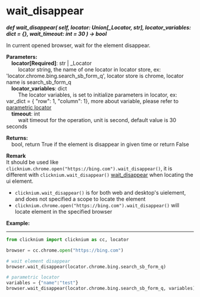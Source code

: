 # wait_disappear
***def wait_disappear(
        self,
        locator: Union[_Locator, str],
        locator_variables: dict = {},
        wait_timeout: int = 30
    ) -> bool***  

In current opened browser, wait for the element disappear.

**Parameters:**  
    &emsp;**locator[Required]**: str | _Locator   
        &emsp;&emsp; locator string, the name of one locator in locator store, ex: 'locator.chrome.bing.search_sb_form_q', locator store is chrome, locator name is search_sb_form_q  
    &emsp;**locator_variables**: dict  
        &emsp;&emsp; The locator variables, is set to initialize parameters in locator, ex: var_dict = { "row": 1,  "column": 1}, more about variable, please refer to [parametric locator](/doc/api/python/parametric_locator.md)  
    &emsp;**timeout**: int  
        &emsp;&emsp; wait timeout for the operation, unit is second, default value is 30 seconds 

**Returns:**  
    &emsp;bool, return True if the element is disappear in given time or return False

**Remark**  
It should be used like `clicknium.chrome.open("https://bing.com").wait_disappear()`, it is different with `clicknium.wait_disappear()` [wait_disappear](./doc/api/python/wait_disappear.md) when locating the ui element.
- `clicknium.wait_disappear()` is for both web and desktop's uielement, and does not specified a scope to locate the element
- `clicknium.chrome.open("https://bing.com").wait_disappear()` will locate element in the specified browser

**Example:**
***
```python
from clicknium import clicknium as cc, locator

browser = cc.chrome.open("https://bing.com")

# wait element disappear
browser.wait_disappear(locator.chrome.bing.search_sb_form_q)

# parametric locator
variables = {"name":"test"}
browser.wait_disappear(locator.chrome.bing.search_sb_form_q, variables)

```